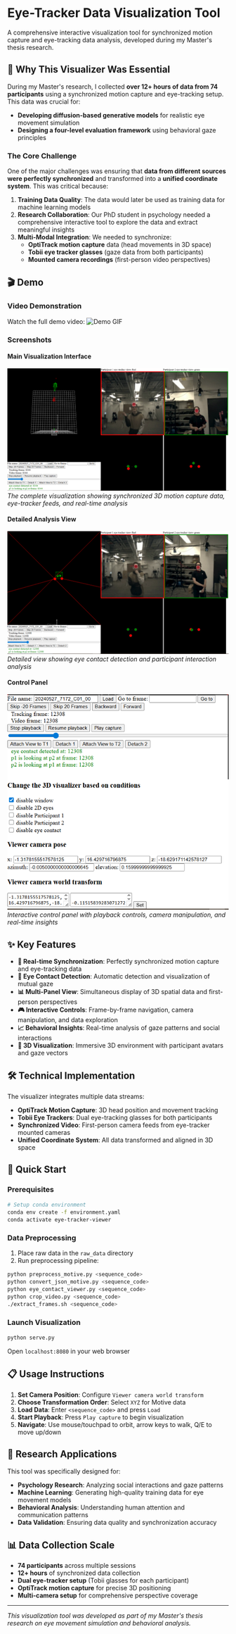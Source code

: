 

# Eye-Tracker Data Visualization Tool

A comprehensive interactive visualization tool for synchronized motion capture and eye-tracking data analysis, developed during my Master's thesis research.

## 🎯 Why This Visualizer Was Essential

During my Master's research, I collected **over 12+ hours of data from 74 participants** using a synchronized motion capture and eye-tracking setup. This data was crucial for:

- **Developing diffusion-based generative models** for realistic eye movement simulation
- **Designing a four-level evaluation framework** using behavioral gaze principles

### The Core Challenge

One of the major challenges was ensuring that **data from different sources were perfectly synchronized** and transformed into a **unified coordinate system**. This was critical because:

1. **Training Data Quality**: The data would later be used as training data for machine learning models
2. **Research Collaboration**: Our PhD student in psychology needed a comprehensive interactive tool to explore the data and extract meaningful insights
3. **Multi-Modal Integration**: We needed to synchronize:
   - **OptiTrack motion capture** data (head movements in 3D space)
   - **Tobii eye tracker glasses** (gaze data from both participants)
   - **Mounted camera recordings** (first-person video perspectives)

## 🎬 Demo

### Video Demonstration
Watch the full demo video: ![Demo GIF](docs/demo-video.gif)

### Screenshots

#### Main Visualization Interface
![Main Interface](docs/Capture.PNG)
*The complete visualization showing synchronized 3D motion capture data, eye-tracker feeds, and real-time analysis*

#### Detailed Analysis View
![Analysis View](docs/Capture_2.PNG)
*Detailed view showing eye contact detection and participant interaction analysis*

#### Control Panel
![Control Panel](docs/Capture_3.PNG)
*Interactive control panel with playback controls, camera manipulation, and real-time insights*

## ✨ Key Features

- **🔄 Real-time Synchronization**: Perfectly synchronized motion capture and eye-tracking data
- **🎯 Eye Contact Detection**: Automatic detection and visualization of mutual gaze
- **📊 Multi-Panel View**: Simultaneous display of 3D spatial data and first-person perspectives
- **🎮 Interactive Controls**: Frame-by-frame navigation, camera manipulation, and data exploration
- **📈 Behavioral Insights**: Real-time analysis of gaze patterns and social interactions
- **🎨 3D Visualization**: Immersive 3D environment with participant avatars and gaze vectors

## 🛠️ Technical Implementation

The visualizer integrates multiple data streams:
- **OptiTrack Motion Capture**: 3D head position and movement tracking
- **Tobii Eye Trackers**: Dual eye-tracking glasses for both participants
- **Synchronized Video**: First-person camera feeds from eye-tracker mounted cameras
- **Unified Coordinate System**: All data transformed and aligned in 3D space

## 🚀 Quick Start

### Prerequisites
```bash
# Setup conda environment
conda env create -f environment.yaml
conda activate eye-tracker-viewer
```

### Data Preprocessing
1. Place raw data in the `raw_data` directory
2. Run preprocessing pipeline:
```bash
python preprocess_motive.py <sequence_code>
python convert_json_motive.py <sequence_code>
python eye_contact_viewer.py <sequence_code>
python crop_video.py <sequence_code>
./extract_frames.sh <sequence_code>
```

### Launch Visualization
```bash
python serve.py
```
Open `localhost:8080` in your web browser

## 📋 Usage Instructions

1. **Set Camera Position**: Configure `Viewer camera world transform`
2. **Choose Transformation Order**: Select `XYZ` for Motive data
3. **Load Data**: Enter `<sequence_code>` and press `Load`
4. **Start Playback**: Press `Play capture` to begin visualization
5. **Navigate**: Use mouse/touchpad to orbit, arrow keys to walk, Q/E to move up/down

## 🔬 Research Applications

This tool was specifically designed for:
- **Psychology Research**: Analyzing social interactions and gaze patterns
- **Machine Learning**: Generating high-quality training data for eye movement models
- **Behavioral Analysis**: Understanding human attention and communication patterns
- **Data Validation**: Ensuring data quality and synchronization accuracy

## 📊 Data Collection Scale

- **74 participants** across multiple sessions
- **12+ hours** of synchronized data collection
- **Dual eye-tracker setup** (Tobii glasses for each participant)
- **OptiTrack motion capture** for precise 3D positioning
- **Multi-camera setup** for comprehensive perspective coverage

---

*This visualization tool was developed as part of my Master's thesis research on eye movement simulation and behavioral analysis.*
